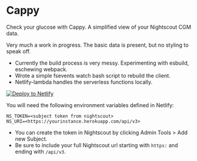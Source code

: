 # Cappy

Check your glucose with Cappy. A simplified view of your Nightscout CGM data.

Very much a work in progress. The basic data is present, but no styling to speak off.

- Currently the build process is very messy. Experimenting with esbuild, eschewing webpack.
- Wrote a simple fsevents watch bash script to rebuild the client.
- Netlify-lambda handles the serverless functions locally.

[![Deploy to Netlify](https://www.netlify.com/img/deploy/button.svg)](https://app.netlify.com/start/deploy?repository=https://github.com/colw/cappy)

You will need the following environment variables defined in Netlify:

```
NS_TOKEN=<subject token from nightscout>
NS_URI=<https://yourinstance.herokuapp.com/api/v3>
```

- You can create the token in Nightscout by clicking Admin Tools > Add new Subject.
- Be sure to include your full Nightscout url starting with `https:` and ending with `/api/v3`.
